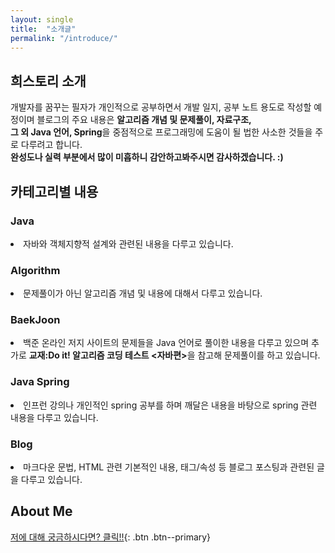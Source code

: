 ```yaml
---
layout: single
title:  "소개글"
permalink: "/introduce/"
---
```

## 희스토리 소개
개발자를 꿈꾸는 필자가 개인적으로 공부하면서 개발 일지, 공부 노트 용도로 작성할 예정이며 블로그의 주요 내용은 <strong>알고리즘 개념 및 문제풀이, 자료구조, <br>
그 외 Java 언어, Spring</strong>을 중점적으로 프로그래밍에 도움이 될 법한 사소한 것들을 주로 다루려고 합니다. <br>
<strong>완성도나 실력 부분에서 많이 미흡하니 감안하고봐주시면 감사하겠습니다. :)</strong>


## 카테고리별 내용
### Java
<li>자바와 객체지향적 설계와 관련된 내용을 다루고 있습니다.</li>

### Algorithm
<li>문제풀이가 아닌 알고리즘 개념 및 내용에 대해서 다루고 있습니다.</li>

### BaekJoon
<li>백준 온라인 저지 사이트의 문제들을 Java 언어로 풀이한 내용을 다루고 있으며 추가로 <strong>교재:Do it! 알고리즘 코딩 테스트 &lt;자바편&gt;</strong>을 참고해 문제풀이를 하고 있습니다.
</li>

### Java Spring
<li>인프런 강의나 개인적인 spring 공부를 하며 깨달은 내용을 바탕으로 spring 관련 내용을 다루고 있습니다.</li>

### Blog
<li>마크다운 문법, HTML 관련 기본적인 내용, 태그/속성 등 블로그 포스팅과 관련된 글을 다루고 있습니다.</li>

## About Me
[저에 대해 궁금하시다면? 클릭!!](https://github.com/heebum99){: .btn .btn--primary}
